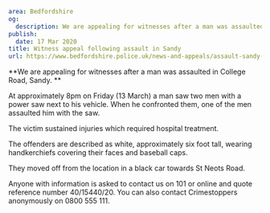 ```yaml
area: Bedfordshire
og:
  description: We are appealing for witnesses after a man was assaulted in College Road, Sandy.
publish:
  date: 17 Mar 2020
title: Witness appeal following assault in Sandy
url: https://www.bedfordshire.police.uk/news-and-appeals/assault-sandy-march2020
```

**We are appealing for witnesses after a man was assaulted in College Road, Sandy. **

At approximately 8pm on Friday (13 March) a man saw two men with a power saw next to his vehicle. When he confronted them, one of the men assaulted him with the saw.

The victim sustained injuries which required hospital treatment.

The offenders are described as white, approximately six foot tall, wearing handkerchiefs covering their faces and baseball caps.

They moved off from the location in a black car towards St Neots Road.

Anyone with information is asked to contact us on 101 or online and quote reference number 40/15440/20. You can also contact Crimestoppers anonymously on 0800 555 111.
